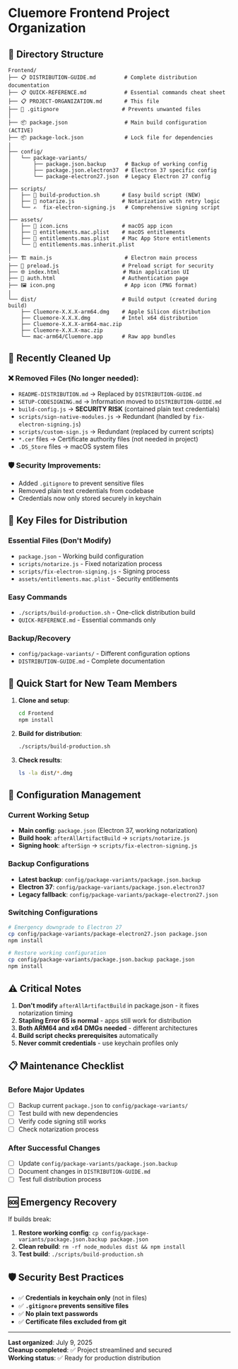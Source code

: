# Cluemore Frontend Project Organization

## 📁 Directory Structure

```
Frontend/
├── 📋 DISTRIBUTION-GUIDE.md         # Complete distribution documentation
├── 📋 QUICK-REFERENCE.md            # Essential commands cheat sheet
├── 📋 PROJECT-ORGANIZATION.md       # This file
├── 🚫 .gitignore                    # Prevents unwanted files
│
├── 📦 package.json                  # Main build configuration (ACTIVE)
├── 📦 package-lock.json             # Lock file for dependencies
│
├── config/
│   └── package-variants/
│       ├── package.json.backup      # Backup of working config
│       ├── package.json.electron37  # Electron 37 specific config
│       └── package-electron27.json  # Legacy Electron 27 config
│
├── scripts/
│   ├── 🔨 build-production.sh       # Easy build script (NEW)
│   ├── 🔐 notarize.js               # Notarization with retry logic
│   └── ✍️  fix-electron-signing.js   # Comprehensive signing script
│
├── assets/
│   ├── 🎨 icon.icns                 # macOS app icon
│   ├── 📄 entitlements.mac.plist    # macOS entitlements
│   ├── 📄 entitlements.mas.plist    # Mac App Store entitlements
│   └── 📄 entitlements.mas.inherit.plist
│
├── 🏗️ main.js                       # Electron main process
├── 🔌 preload.js                    # Preload script for security
├── 🌐 index.html                    # Main application UI
├── 🔐 auth.html                     # Authentication page
├── 🖼️ icon.png                      # App icon (PNG format)
│
└── dist/                           # Build output (created during build)
    ├── Cluemore-X.X.X-arm64.dmg    # Apple Silicon distribution
    ├── Cluemore-X.X.X.dmg          # Intel x64 distribution
    ├── Cluemore-X.X.X-arm64-mac.zip
    ├── Cluemore-X.X.X-mac.zip
    └── mac-arm64/Cluemore.app      # Raw app bundles
```

## 🧹 **Recently Cleaned Up**

### ❌ **Removed Files (No longer needed):**
- `README-DISTRIBUTION.md` → Replaced by `DISTRIBUTION-GUIDE.md`
- `SETUP-CODESIGNING.md` → Information moved to `DISTRIBUTION-GUIDE.md`
- `build-config.js` → **SECURITY RISK** (contained plain text credentials)
- `scripts/sign-native-modules.js` → Redundant (handled by `fix-electron-signing.js`)
- `scripts/custom-sign.js` → Redundant (replaced by current scripts)
- `*.cer` files → Certificate authority files (not needed in project)
- `.DS_Store` files → macOS system files

### 🛡️ **Security Improvements:**
- Added `.gitignore` to prevent sensitive files
- Removed plain text credentials from codebase
- Credentials now only stored securely in keychain

## 🎯 Key Files for Distribution

### Essential Files (Don't Modify)
- `package.json` - Working build configuration
- `scripts/notarize.js` - Fixed notarization process
- `scripts/fix-electron-signing.js` - Signing process
- `assets/entitlements.mac.plist` - Security entitlements

### Easy Commands
- `./scripts/build-production.sh` - One-click distribution build
- `QUICK-REFERENCE.md` - Essential commands only

### Backup/Recovery
- `config/package-variants/` - Different configuration options
- `DISTRIBUTION-GUIDE.md` - Complete documentation

## 🚀 Quick Start for New Team Members

1. **Clone and setup**:
   ```bash
   cd Frontend
   npm install
   ```

2. **Build for distribution**:
   ```bash
   ./scripts/build-production.sh
   ```

3. **Check results**:
   ```bash
   ls -la dist/*.dmg
   ```

## 🔧 Configuration Management

### Current Working Setup
- **Main config**: `package.json` (Electron 37, working notarization)
- **Build hook**: `afterAllArtifactBuild` → `scripts/notarize.js`
- **Signing hook**: `afterSign` → `scripts/fix-electron-signing.js`

### Backup Configurations
- **Latest backup**: `config/package-variants/package.json.backup`
- **Electron 37**: `config/package-variants/package.json.electron37`
- **Legacy fallback**: `config/package-variants/package-electron27.json`

### Switching Configurations
```bash
# Emergency downgrade to Electron 27
cp config/package-variants/package-electron27.json package.json
npm install

# Restore working configuration
cp config/package-variants/package.json.backup package.json
npm install
```

## ⚠️ Critical Notes

1. **Don't modify** `afterAllArtifactBuild` in package.json - it fixes notarization timing
2. **Stapling Error 65 is normal** - apps still work for distribution
3. **Both ARM64 and x64 DMGs needed** - different architectures
4. **Build script checks prerequisites** automatically
5. **Never commit credentials** - use keychain profiles only

## 📋 Maintenance Checklist

### Before Major Updates
- [ ] Backup current `package.json` to `config/package-variants/`
- [ ] Test build with new dependencies
- [ ] Verify code signing still works
- [ ] Check notarization process

### After Successful Changes
- [ ] Update `config/package-variants/package.json.backup`
- [ ] Document changes in `DISTRIBUTION-GUIDE.md`
- [ ] Test full distribution process

## 🆘 Emergency Recovery

If builds break:
1. **Restore working config**: `cp config/package-variants/package.json.backup package.json`
2. **Clean rebuild**: `rm -rf node_modules dist && npm install`
3. **Test build**: `./scripts/build-production.sh`

## 🛡️ Security Best Practices

- ✅ **Credentials in keychain only** (not in files)
- ✅ **`.gitignore` prevents sensitive files**
- ✅ **No plain text passwords**
- ✅ **Certificate files excluded from git**

---

**Last organized**: July 9, 2025  
**Cleanup completed**: ✅ Project streamlined and secured  
**Working status**: ✅ Ready for production distribution 